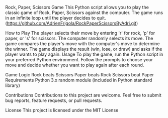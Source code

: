 Rock, Paper, Scissors Game
This Python script allows you to play the classic game of Rock, Paper, Scissors against the computer. The game runs in an infinite loop until the player decides to quit.
(https://github.com/AdrienFrigola/RockPaperScissorsByAdri.git)

How to Play
The player selects their move by entering 'r' for rock, 'p' for paper, or 's' for scissors.
The computer randomly selects its move.
The game compares the player's move with the computer's move to determine the winner.
The game displays the result (win, lose, or draw) and asks if the player wants to play again.
Usage
To play the game, run the Python script in your preferred Python environment. Follow the prompts to choose your move and decide whether you want to play again after each round.

Game Logic
Rock beats Scissors
Paper beats Rock
Scissors beat Paper
Requirements
Python 3.x
random module (included in Python standard library)


Contributions
Contributions to this project are welcome. Feel free to submit bug reports, feature requests, or pull requests.

License
This project is licensed under the MIT License
